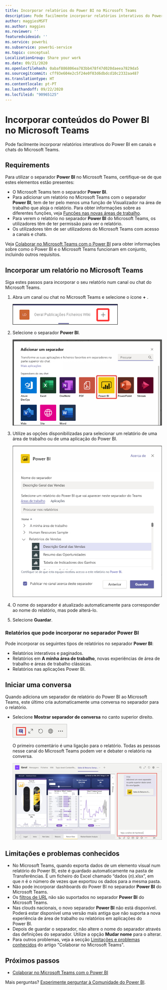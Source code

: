 ```yaml
---
title: Incorporar relatórios do Power BI no Microsoft Teams
description: Pode facilmente incorporar relatórios interativos do Power BI em canais e chats do Microsoft Teams. .
author: maggiesMSFT
ms.author: maggies
ms.reviewer: ''
featuredvideoid: ''
ms.service: powerbi
ms.subservice: powerbi-service
ms.topic: conceptual
LocalizationGroup: Share your work
ms.date: 09/21/2020
ms.openlocfilehash: 0abaf886806ea783bb478f47d020daeea7829da5
ms.sourcegitcommit: cff93e604e2c5f24e0f03d6dbdcd10c2332aa487
ms.translationtype: HT
ms.contentlocale: pt-PT
ms.lasthandoff: 09/22/2020
ms.locfileid: "90965125"
---
```

# <a name="embed-power-bi-content-in-microsoft-teams"></a>Incorporar conteúdos do Power BI no Microsoft Teams

Pode facilmente incorporar relatórios interativos do Power BI em canais e chats do Microsoft Teams. 

## <a name="requirements"></a>Requirements

Para utilizar o separador **Power BI** no Microsoft Teams, certifique-se de que estes elementos estão presentes:

- O Microsoft Teams tem o separador **Power BI**.
- Para adicionar um relatório no Microsoft Teams com o separador **Power BI**, tem de ter pelo menos uma função de Visualizador na área de trabalho que aloja o relatório. Para obter informações sobre as diferentes funções, veja [Funções nas novas áreas de trabalho](service-new-workspaces.md#roles-in-the-new-workspaces).
- Para verem o relatório no separador **Power BI** do Microsoft Teams, os utilizadores têm de ter permissão para ver o relatório.
- Os utilizadores têm de ser utilizadores do Microsoft Teams com acesso a canais e chats.

Veja [Colaborar no Microsoft Teams com o Power BI](service-embed-report-microsoft-teams.md) para obter informações sobre como o Power BI e o Microsoft Teams funcionam em conjunto, incluindo outros requisitos.

## <a name="embed-a-report-in-microsoft-teams"></a>Incorporar um relatório no Microsoft Teams

Siga estes passos para incorporar o seu relatório num canal ou chat do Microsoft Teams.

1. Abra um canal ou chat no Microsoft Teams e selecione o ícone **+** .

    ![Captura de ecrã a mostrar a opção Adicionar um separador a um canal ou chat.](media/service-embed-report-microsoft-teams/service-embed-report-microsoft-teams-add.png)

1. Selecione o separador **Power BI**.

    ![Captura de ecrã a mostrar a lista de separadores do Microsoft Teams e o Power BI.](media/service-embed-report-microsoft-teams/service-embed-report-microsoft-teams-tab.png)

1. Utilize as opções disponibilizadas para selecionar um relatório de uma área de trabalho ou de uma aplicação do Power BI.

    ![Captura de ecrã a mostrar as Definições do separador Power BI para Microsoft Teams.](media/service-embed-report-microsoft-teams/service-embed-report-microsoft-teams-tab-settings.png)

1. O nome do separador é atualizado automaticamente para corresponder ao nome do relatório, mas pode alterá-lo.

1. Selecione **Guardar**.

### <a name="reports-you-can-embed-on-the-power-bi-tab"></a>Relatórios que pode incorporar no separador Power BI

Pode incorporar os seguintes tipos de relatórios no separador **Power BI**:

- Relatórios interativos e paginados.
- Relatórios em **A minha área de trabalho**, novas experiências de área de trabalho e áreas de trabalho clássicas.
- Relatórios nas aplicações Power BI.

## <a name="start-a-conversation"></a>Iniciar uma conversa

Quando adiciona um separador de relatório do Power BI ao Microsoft Teams, este último cria automaticamente uma conversa no separador para o relatório.

- Selecione **Mostrar separador de conversa** no canto superior direito.

    ![Captura de ecrã a mostrar o ícone Mostrar separador de conversa.](media/service-embed-report-microsoft-teams/power-bi-teams-conversation-icon.png)

    O primeiro comentário é uma ligação para o relatório. Todas as pessoas nesse canal do Microsoft Teams podem ver e debater o relatório na conversa.

    ![Captura de ecrã a mostrar a conversa no separador.](media/service-embed-report-microsoft-teams/power-bi-teams-conversation-tab.png)

## <a name="known-issues-and-limitations"></a>Limitações e problemas conhecidos

- No Microsoft Teams, quando exporta dados de um elemento visual num relatório do Power BI, este é guardado automaticamente na pasta de Transferências. É um ficheiro do Excel chamado “dados (*n*).xlsx”, em que *n* é o número de vezes que exportou os dados para a mesma pasta.
- Não pode incorporar dashboards do Power BI no separador **Power BI** do Microsoft Teams.
- Os [filtros de URL](service-url-filters.md) não são suportados no separador **Power BI** do Microsoft Teams.
- Nas clouds nacionais, o novo separador **Power BI** não está disponível. Poderá estar disponível uma versão mais antiga que não suporta a nova experiência de área de trabalho ou relatórios em aplicações do Power BI.
- Depois de guardar o separador, não altere o nome do separador através das definições do separador. Utilize a opção **Mudar nome** para o alterar.
- Para outros problemas, veja a secção [Limitações e problemas conhecidos](service-collaborate-microsoft-teams.md#known-issues-and-limitations) do artigo "Colaborar no Microsoft Teams".

## <a name="next-steps"></a>Próximos passos

- [Colaborar no Microsoft Teams com o Power BI](service-collaborate-microsoft-teams.md)

Mais perguntas? [Experimente perguntar à Comunidade do Power BI](https://community.powerbi.com/).
